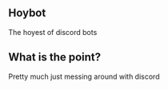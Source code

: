 ## Hoybot
The hoyest of discord bots


## What is the point?
Pretty much just messing around with discord
